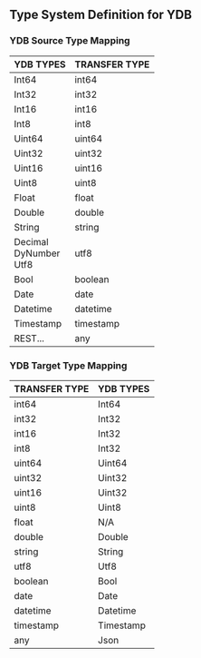 ## Type System Definition for YDB


### YDB Source Type Mapping

| YDB TYPES | TRANSFER TYPE |
| --- | ----------- |
|Int64|int64|
|Int32|int32|
|Int16|int16|
|Int8|int8|
|Uint64|uint64|
|Uint32|uint32|
|Uint16|uint16|
|Uint8|uint8|
|Float|float|
|Double|double|
|String|string|
|Decimal<br/>DyNumber<br/>Utf8|utf8|
|Bool|boolean|
|Date|date|
|Datetime|datetime|
|Timestamp|timestamp|
|REST...|any|



### YDB Target Type Mapping

| TRANSFER TYPE | YDB TYPES |
| --- | ----------- |
|int64|Int64|
|int32|Int32|
|int16|Int32|
|int8|Int32|
|uint64|Uint64|
|uint32|Uint32|
|uint16|Uint32|
|uint8|Uint8|
|float|N/A|
|double|Double|
|string|String|
|utf8|Utf8|
|boolean|Bool|
|date|Date|
|datetime|Datetime|
|timestamp|Timestamp|
|any|Json|

